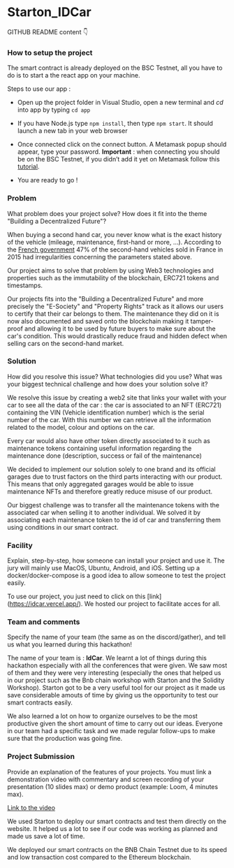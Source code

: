# Starton_IDCar
GITHUB README content 👇 

### How to setup the project

The smart contract is already deployed on the BSC Testnet, all you have to do is to start a the react app on your machine. 

Steps to use our app :  

- Open up the project folder in Visual Studio, open a new terminal and *cd* into app by typing `cd app` 

- If you have Node.js type `npm install`, then type `npm start`. It should launch a new tab in your web browser 

- Once connected click on the connect button. A Metamask popup should appear, type your password. **Important** : when connecting you should be on the BSC Testnet, if you didn’t add it yet on Metamask follow this [tutorial](https://medium.com/spartanprotocol/how-to-connect-metamask-to-bsc-testnet-7d89c111ab2).

- You are ready to go ! 


### Problem 

What problem does your project solve? How does it fit into the theme "Building a Decentralized Future"? 

When buying a second hand car, you never know what is the exact history of the vehicle (mileage, maintenance, first-hand or more, ...). According to the [French government](https://www.economie.gouv.fr/dgccrf/vente-de-voitures-doccasion-gare-aux-tromperies) 47% of the second-hand vehicles sold in France in 2015 had irregularities concerning the parameters stated above.

Our project aims to solve that problem by using Web3  technologies and properties such as the immutability of the blockchain, ERC721 tokens and timestamps.

Our projects fits into the "Building a Decentralized Future" and more precisely the "E-Society" and "Property Rights" track as it allows our users to certify that their car belongs to them. The maintenance they did on it is now also documented and saved onto the blockchain making it tamper-proof and allowing it to be used by future buyers to make sure about the car's condition. This would drastically reduce fraud and hidden defect when selling cars on the second-hand market. 

### Solution 

How did you resolve this issue? What technologies did you use? What was your biggest technical challenge and how does your solution solve it? 

We resolve this issue by creating a web2 site that links your wallet with your car to see all the data of the car : the car is associated to an NFT (ERC721) containing the VIN (Vehicle identification number) which is the serial number of the car. With this number we can retrieve all the information related to the model, colour and options on the car. 

Every car would also have other token directly associated to it such as maintenance tokens containing useful information regarding the maintenance done (description, success or fail of the maintenance)

We decided to implement our solution solely to one brand and its official garages due to trust factors on the third parts interacting with our product. This means that only aggregated garages would be able to issue maintenance NFTs and therefore greatly reduce misuse of our product.

Our biggest challenge was to transfer all the maintenance tokens with the associated car when selling it to another individual. We solved it by associating each maintenance token to the id of car and transferring them using conditions in our smart contract.


### Facility 

Explain, step-by-step, how someone can install your project and use it. The jury will mainly use MacOS, Ubuntu, Android, and iOS. Setting up a docker/docker-compose is a good idea to allow someone to test the project easily. 

To use our project, you just need to click on this [link] (https://idcar.vercel.app/).
We hosted our project to facilitate acces for all.

### Team and comments 

Specify the name of your team (the same as on the discord/gather), and tell us what you learned during this hackathon! 

The name of your team is : **IdCar**. We learnt a lot of things during this hackathon especially with all the conferences that were given. We saw most of them and they were very interesting (especially the ones that helped us in our project such as the Bnb chain workshop with Starton and the Solidity Workshop). Starton got to be a very useful tool for our project as it made us save considerable amouts of time by giving us the opportunity to test our smart contracts easily. 

We also learned a lot on how to organize ourselves to be the most productive given the short amount of time to carry out our ideas. Everyone in our team had a specific task and we made regular follow-ups to make sure that the production was going fine.


### Project Submission 

Provide an explanation of the features of your projects. You must link a demonstration video with commentary and screen recording of your presentation (10 slides max) or demo product (example: Loom, 4 minutes max). 

[Link to the video](https://www.youtube.com/watch?v=hoaKJOJirDM)

We used Starton to deploy our smart contracts and test them directly on the website. It helped us a lot to see if our code was working as planned and made us save a lot of time.

We deployed our smart contracts on the BNB Chain Testnet due to its speed and low transaction cost compared to the Ethereum blockchain.


 
